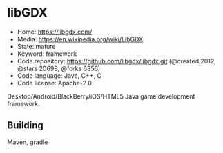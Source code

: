 # libGDX

- Home: https://libgdx.com/
- Media: https://en.wikipedia.org/wiki/LibGDX
- State: mature
- Keyword: framework
- Code repository: https://github.com/libgdx/libgdx.git (@created 2012, @stars 20698, @forks 6356)
- Code language: Java, C++, C
- Code license: Apache-2.0

Desktop/Android/BlackBerry/iOS/HTML5 Java game development framework.

## Building

Maven, gradle

